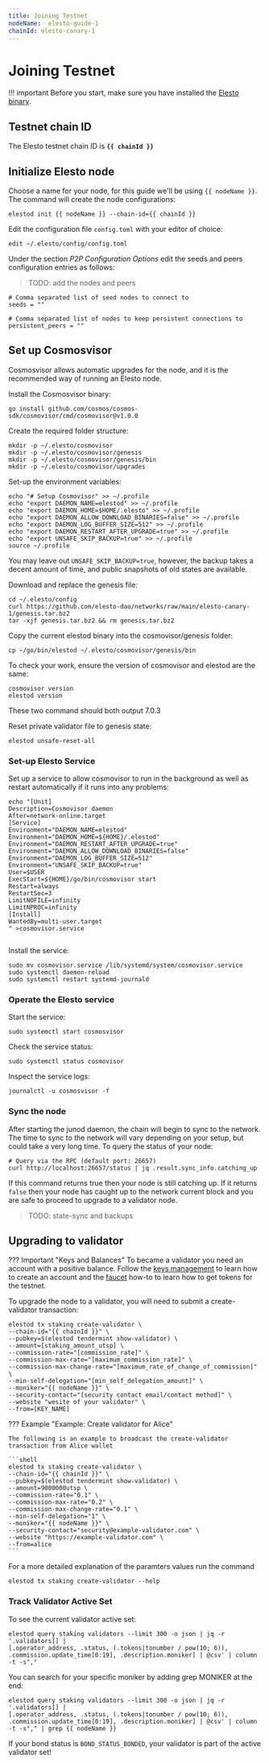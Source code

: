 ```yaml
---
title: Joining Testnet
nodeName:  elesto-guide-1
chainId: elesto-canary-1
---
```


# Joining Testnet


!!! important
    Before you start, make sure you have installed the [Elesto binary](./node.md).


## Testnet chain ID

The Elesto testnet chain ID is **`{{ chainId }}`**

## Initialize Elesto node

Choose a name for your node, for this guide we'll be using `{{ nodeName }}`. The command will create the node configurations:

```shell
elestod init {{ nodeName }} --chain-id={{ chainId }}
```

Edit the configuration file `config.toml` with your editor of choice:

```shell
edit ~/.elesto/config/config.toml 
```

Under the section *P2P Configuration Options* edit the seeds and peers configuration entries as follows:

> TODO: add the nodes and peers 

```shell
# Comma separated list of seed nodes to connect to
seeds = ""

# Comma separated list of nodes to keep persistent connections to
persistent_peers = ""
```



## Set up Cosmosvisor

Cosmosvisor allows automatic upgrades for the node, and it is the recommended way of running an Elesto node.

Install the Cosmosvisor binary:

```shell
go install github.com/cosmos/cosmos-sdk/cosmovisor/cmd/cosmovisor@v1.0.0
```

Create the required folder structure:

```shell
mkdir -p ~/.elesto/cosmovisor
mkdir -p ~/.elesto/cosmovisor/genesis
mkdir -p ~/.elesto/cosmovisor/genesis/bin
mkdir -p ~/.elesto/cosmovisor/upgrades
```

Set-up the environment variables:

```shell
echo "# Setup Cosmovisor" >> ~/.profile
echo "export DAEMON_NAME=elestod" >> ~/.profile
echo "export DAEMON_HOME=$HOME/.elesto" >> ~/.profile
echo "export DAEMON_ALLOW_DOWNLOAD_BINARIES=false" >> ~/.profile
echo "export DAEMON_LOG_BUFFER_SIZE=512" >> ~/.profile
echo "export DAEMON_RESTART_AFTER_UPGRADE=true" >> ~/.profile
echo "export UNSAFE_SKIP_BACKUP=true" >> ~/.profile
source ~/.profile
```

You may leave out `UNSAFE_SKIP_BACKUP=true`, however, the backup takes a decent amount of time, and public snapshots of old states are available.



Download and replace the genesis file:

```shell
cd ~/.elesto/config
curl https://github.com/elesto-dao/networks/raw/main/elesto-canary-1/genesis.tar.bz2
tar -xjf genesis.tar.bz2 && rm genesis.tar.bz2
```

Copy the current elestod binary into the cosmovisor/genesis folder:

```shell
cp ~/go/bin/elestod ~/.elesto/cosmovisor/genesis/bin
```

To check your work, ensure the version of cosmovisor and elestod are the same:

```shell
cosmovisor version
elestod version
```

These two command should both output 7.0.3

Reset private validator file to genesis state:

```
elestod unsafe-reset-all
```

### Set-up Elesto Service

Set up a service to allow cosmovisor to run in the background as well as restart automatically if it runs into any problems:

```shell
echo "[Unit]
Description=Cosmovisor daemon
After=network-online.target
[Service]
Environment="DAEMON_NAME=elestod"
Environment="DAEMON_HOME=${HOME}/.elestod"
Environment="DAEMON_RESTART_AFTER_UPGRADE=true"
Environment="DAEMON_ALLOW_DOWNLOAD_BINARIES=false"
Environment="DAEMON_LOG_BUFFER_SIZE=512"
Environment="UNSAFE_SKIP_BACKUP=true"
User=$USER
ExecStart=${HOME}/go/bin/cosmovisor start
Restart=always
RestartSec=3
LimitNOFILE=infinity
LimitNPROC=infinity
[Install]
WantedBy=multi-user.target
" >cosmovisor.service
 
```

Install the service:

```shell
sudo mv cosmovisor.service /lib/systemd/system/cosmovisor.service
sudo systemctl daemon-reload
sudo systemctl restart systemd-journald
```

### Operate the Elesto service

Start the service:

```shell
sudo systemctl start cosmosvisor
```

Check the service status:

```shell
sudo systemctl status cosmovisor
```

Inspect the service logs:

```shell
journalctl -u cosmosvisor -f
```


### Sync the node 

After starting the junod daemon, the chain will begin to sync to the network. The time to sync to the network will vary depending on your setup, but could take a very long time. To query the status of your node:

```shell
# Query via the RPC (default port: 26657)
curl http://localhost:26657/status | jq .result.sync_info.catching_up
```

If this command returns true then your node is still catching up. If it returns `false` then your node has caught up to the network current block and you are safe to proceed to upgrade to a validator node.

> TODO: state-sync and backups




## Upgrading to validator

??? Important "Keys and Balances" 
    To became a validator you need an account with a positive balance. Follow the [keys management](../How-To/chain_002_key_managemnt.md) to learn how to create an account and the [faucet](../How-To/chain_001_faucet.md) how-to to learn how to get tokens for the testnet. 


To upgrade the node to a validator, you will need to submit a create-validator transaction:

```shell
elestod tx staking create-validator \
--chain-id="{{ chainId }}" \
--pubkey=$(elestod tendermint show-validator) \
--amount=[staking_amount_utsp] \
--commission-rate="[commission_rate]" \
--commission-max-rate="[maximum_commission_rate]" \
--commission-max-change-rate="[maximum_rate_of_change_of_commission]" \
--min-self-delegation="[min_self_delegation_amount]" \
--moniker="{{ nodeName }}" \
--security-contact="[security contact email/contact method]" \
--website "wesite of your validator" \
--from=[KEY_NAME]
```

??? Example "Example: Create validator for Alice"

    The following is an example to broadcast the create-validator transaction from Alice wallet 

    ```shell
    elestod tx staking create-validator \
    --chain-id="{{ chainId }}" \
    --pubkey=$(elestod tendermint show-validator) \
    --amount=9000000utsp \
    --commission-rate="0.1" \
    --commission-max-rate="0.2" \
    --commission-max-change-rate="0.1" \
    --min-self-delegation="1" \
    --moniker="{{ nodeName }}" \
    --security-contact="security@example-validator.com" \
    --website "https://example-validator.com" \
    --from=alice
    ```


For a more detailed explanation of the paramters values run the command 

```shell
elestod tx staking create-validator --help
```



### Track Validator Active Set
To see the current validator active set:

```
elestod query staking validators --limit 300 -o json | jq -r '.validators[] |
[.operator_address, .status, (.tokens|tonumber / pow(10; 6)),
.commission.update_time[0:19], .description.moniker] | @csv' | column -t -s","
```

You can search for your specific moniker by adding grep MONIKER at the end:

```
elestod query staking validators --limit 300 -o json | jq -r '.validators[] |
[.operator_address, .status, (.tokens|tonumber / pow(10; 6)),
.commission.update_time[0:19], .description.moniker] | @csv' | column -t -s"," | grep {{ nodeName }}
```

If your bond status is `BOND_STATUS_BONDED`, your validator is part of the active validator set!

